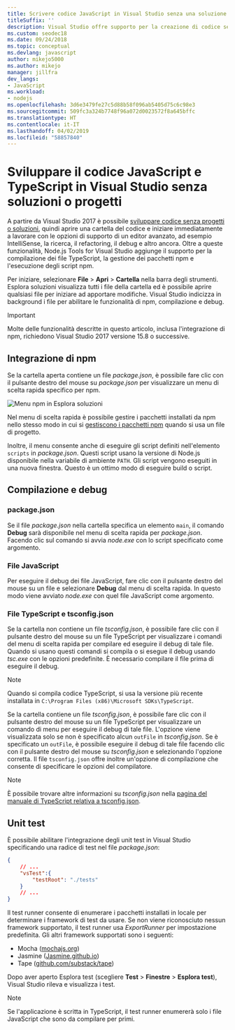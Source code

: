 ```yaml
---
title: Scrivere codice JavaScript in Visual Studio senza una soluzione o un progetto
titleSuffix: ''
description: Visual Studio offre supporto per la creazione di codice senza una dipendenza da un file di progetto o di soluzione
ms.custom: seodec18
ms.date: 09/24/2018
ms.topic: conceptual
ms.devlang: javascript
author: mikejo5000
ms.author: mikejo
manager: jillfra
dev_langs:
- JavaScript
ms.workload:
- nodejs
ms.openlocfilehash: 3d6e3479fe27c5d88b58f096ab5405d75c6c98e3
ms.sourcegitcommit: 509fc3a324b7748f96a072d0023572f8a645bffc
ms.translationtype: HT
ms.contentlocale: it-IT
ms.lasthandoff: 04/02/2019
ms.locfileid: "58857840"
---
```

# <a name="develop-javascript-and-typescript-code-in-visual-studio-without-solutions-or-projects"></a>Sviluppare il codice JavaScript e TypeScript in Visual Studio senza soluzioni o progetti

A partire da Visual Studio 2017 è possibile [sviluppare codice senza progetti o soluzioni](../ide/develop-code-in-visual-studio-without-projects-or-solutions.md), quindi aprire una cartella del codice e iniziare immediatamente a lavorare con le opzioni di supporto di un editor avanzato, ad esempio IntelliSense, la ricerca, il refactoring, il debug e altro ancora. Oltre a queste funzionalità, Node.js Tools for Visual Studio aggiunge il supporto per la compilazione dei file TypeScript, la gestione dei pacchetti npm e l'esecuzione degli script npm.

Per iniziare, selezionare **File** > **Apri** > **Cartella** nella barra degli strumenti. Esplora soluzioni visualizza tutti i file della cartella ed è possibile aprire qualsiasi file per iniziare ad apportare modifiche. Visual Studio indicizza in background i file per abilitare le funzionalità di npm, compilazione e debug.

> [!IMPORTANT]
> Molte delle funzionalità descritte in questo articolo, inclusa l'integrazione di npm, richiedono Visual Studio 2017 versione 15.8 o successive.

## <a name="npm-integration"></a>Integrazione di npm

Se la cartella aperta contiene un file *package.json*, è possibile fare clic con il pulsante destro del mouse su *package.json* per visualizzare un menu di scelta rapida specifico per npm.

![Menu npm in Esplora soluzioni](../javascript/media/solution-explorer-npm-ctx.png)

Nel menu di scelta rapida è possibile gestire i pacchetti installati da npm nello stesso modo in cui si [gestiscono i pacchetti npm](npm-package-management.md) quando si usa un file di progetto.

Inoltre, il menu consente anche di eseguire gli script definiti nell'elemento `scripts` in *package.json*. Questi script usano la versione di Node.js disponibile nella variabile di ambiente `PATH`. Gli script vengono eseguiti in una nuova finestra. Questo è un ottimo modo di eseguire build o script.

## <a name="build-and-debug"></a>Compilazione e debug

### <a name="packagejson"></a>package.json
Se il file *package.json* nella cartella specifica un elemento `main`, il comando **Debug** sarà disponibile nel menu di scelta rapida per *package.json*.
Facendo clic sul comando si avvia *node.exe* con lo script specificato come argomento.

### <a name="javascript-files"></a>File JavaScript
Per eseguire il debug dei file JavaScript, fare clic con il pulsante destro del mouse su un file e selezionare **Debug** dal menu di scelta rapida. In questo modo viene avviato *node.exe* con quel file JavaScript come argomento.

### <a name="typescript-files-and-tsconfigjson"></a>File TypeScript e tsconfig.json
Se la cartella non contiene un file *tsconfig.json*, è possibile fare clic con il pulsante destro del mouse su un file TypeScript per visualizzare i comandi del menu di scelta rapida per compilare ed eseguire il debug di tale file. Quando si usano questi comandi si compila o si esegue il debug usando *tsc.exe* con le opzioni predefinite. È necessario compilare il file prima di eseguire il debug.

> [!NOTE]
> Quando si compila codice TypeScript, si usa la versione più recente installata in `C:\Program Files (x86)\Microsoft SDKs\TypeScript`.

Se la cartella contiene un file *tsconfig.json*, è possibile fare clic con il pulsante destro del mouse su un file TypeScript per visualizzare un comando di menu per eseguire il debug di tale file. L'opzione viene visualizzata solo se non è specificato alcun `outFile` in *tsconfig.json*. Se è specificato un `outFile`, è possibile eseguire il debug di tale file facendo clic con il pulsante destro del mouse su *tsconfig.json* e selezionando l'opzione corretta. Il file `tsconfig.json` offre inoltre un'opzione di compilazione che consente di specificare le opzioni del compilatore.

> [!NOTE]
> È possibile trovare altre informazioni su *tsconfig.json* nella [pagina del manuale di TypeScript relativa a tsconfig.json](https://www.typescriptlang.org/docs/handbook/tsconfig-json.html).

## <a name="unit-tests"></a>Unit test
È possibile abilitare l'integrazione degli unit test in Visual Studio specificando una radice di test nel file *package.json*:

```json
{
    // ...
    "vsTest":{
        "testRoot": "./tests"
    }
    // ...
}
```

Il test runner consente di enumerare i pacchetti installati in locale per determinare i framework di test da usare.
Se non viene riconosciuto nessun framework supportato, il test runner usa *ExportRunner* per impostazione predefinita. Gli altri framework supportati sono i seguenti:
* Mocha ([mochajs.org](http://mochajs.org/))
* Jasmine ([Jasmine.github.io](https://jasmine.github.io/))
* Tape ([github.com/substack/tape](https://github.com/substack/tape))

Dopo aver aperto Esplora test (scegliere **Test** > **Finestre** > **Esplora test**), Visual Studio rileva e visualizza i test.

> [!NOTE]
> Se l'applicazione è scritta in TypeScript, il test runner enumererà solo i file JavaScript che sono da compilare per primi.
